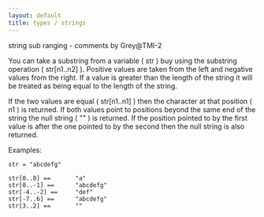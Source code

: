 ```yaml
---
layout: default
title: types / strings
---
```



string sub ranging - comments by Grey@TMI-2

You can take a substring from a variable ( str ) buy using the substring
operation ( str[n1..n2] ).  Positive values are taken from the left and
negative values from the right.  If a value is greater than the length of
the string it will be treated as being equal to the length of the string.

If the two values are equal ( str[n1..n1] ) then the character at that
position ( n1 ) is returned.  If both values point to positions beyond
the same end of the string the null string ( "" ) is returned.  If the
position pointed to by the first value is after the one pointed to by
the second then the null string is also returned.

Examples:

    str = "abcdefg"

    str[0..0] ==       "a"
    str[0..-1] ==      "abcdefg"
    str[-4..-2] ==     "def"
    str[-7..6] ==      "abcdefg"
    str[3..2] ==       ""
